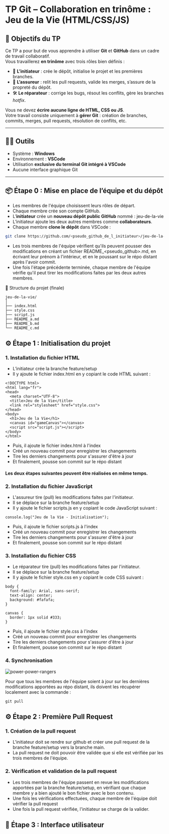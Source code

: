 # TP Git – Collaboration en trinôme : Jeu de la Vie (HTML/CSS/JS)

## 🎯 Objectifs du TP
Ce TP a pour but de vous apprendre à utiliser **Git** et **GitHub** dans un cadre de travail collaboratif.  
Vous travaillerez **en trinôme** avec trois rôles bien définis :

- 🧱 **L’initiateur** : crée le dépôt, initialise le projet et les premières branches.
- 🧩 **L’assureur** : relit les pull requests, valide les merges, s’assure de la propreté du dépôt.
- 🛠️ **Le réparateur** : corrige les bugs, résout les conflits, gère les branches *hotfix*.

Vous ne devez **écrire aucune ligne de HTML, CSS ou JS**.  
Votre travail consiste uniquement à **gérer Git** : création de branches, commits, merges, pull requests, résolution de conflits, etc.

---

## 🧑‍💻 Outils
- Système : **Windows**
- Environnement : **VSCode**
- Utilisation **exclusive du terminal Git intégré à VSCode**
- Aucune interface graphique Git

---

## 📦 Étape 0 : Mise en place de l’équipe et du dépôt

- Les membres de l'équipe choisissent leurs rôles de départ.
- Chaque membre crée son compte GitHub.  
- L’**initiateur** crée un **nouveau dépôt public GitHub** nommé :  jeu-de-la-vie
- L’initiateur ajoute les deux autres membres comme **collaborateurs**.
- Chaque membre **clone le dépôt** dans VSCode :
```bash
git clone https://github.com/<pseudo_github_de_l_initiateur>/jeu-de-la-vie.git
```
- Les trois membres de l'équipe vérifient qu'ils peuvent pousser des modifications en créant un fichier README_<pseudo_github>.md, en écrivant leur prénom à l'intérieur, et en le poussant sur le répo distant après l'avoir commit.
- Une fois l'étape précédente terminée, chaque membre de l'équipe vérifie qu'il peut tirer les modifications faites par les deux autres membres.

📁 Structure du projet (finale)
```
jeu-de-la-vie/
│
├── index.html
├── style.css
├── script.js
├── README_a.md
├── README_b.md
└── README_c.md
```


## ⚙️ Étape 1 : Initialisation du projet


### 1. Installation du fichier HTML

- L’initiateur crée la branche feature/setup
- Il y ajoute le fichier index.html en y copiant le code HTML suivant :
```
<!DOCTYPE html>
<html lang="fr">
<head>
  <meta charset="UTF-8">
  <title>Jeu de la Vie</title>
  <link rel="stylesheet" href="style.css">
</head>
<body>
  <h1>Jeu de la Vie</h1>
  <canvas id="gameCanvas"></canvas>
  <script src="script.js"></script>
</body>
</html>
```

- Puis, il ajoute le fichier index.html à l'index
- Créé un nouveau commit pour enregistrer les changements
- Tire les derniers changements pour s'assurer d'être à jour
- Et finalement, pousse son commit sur le répo distant

#### Les deux étapes suivantes peuvent être réalisées en même temps.

### 2. Installation du fichier JavaScript

- L'assureur tire (pull) les modifications faites par l'initiateur.
- Il se déplace sur la branche feature/setup
- Il y ajoute le fichier scripts.js en y copiant le code JavaScript suivant :

```
console.log("Jeu de la Vie - Initialisation");
```

- Puis, il ajoute le fichier scripts.js à l'index
- Créé un nouveau commit pour enregistrer les changements
- Tire les derniers changements pour s'assurer d'être à jour
- Et finalement, pousse son commit sur le répo distant


### 3. Installation du fichier CSS

- Le réparateur tire (pull) les modifications faites par l'initiateur.
- Il se déplace sur la branche feature/setup
- Il y ajoute le fichier style.css en y copiant le code CSS suivant :

```
body {
  font-family: Arial, sans-serif;
  text-align: center;
  background: #fafafa;
}

canvas {
  border: 1px solid #333;
}

```
- Puis, il ajoute le fichier style.css à l'index
- Créé un nouveau commit pour enregistrer les changements
- Tire les derniers changements pour s'assurer d'être à jour
- Et finalement, pousse son commit sur le répo distant


### 4. Synchronisation

![power-power-rangers](https://github.com/user-attachments/assets/08d59d64-bd58-4c8b-881d-d652d5957210)

Pour que tous les membres de l'équipe soient à jour sur les dernières modifications apportées au répo distant, ils doivent les récupérer localement avec la commande :

``` git pull ```


## ⚙️ Étape 2 : Première Pull Request

### 1. Création de la pull request
- L'initiateur doit se rendre sur github et créer une pull request de la branche feature/setup vers la branche main.
- La pull request ne doit pouvoir être validée que si elle est vérifiée par les trois membres de l'équipe.


### 2. Vérification et validation de la pull request
- Les trois membres de l'équipe passent en revue les modifications apportées par la branche feature/setup, en vérifiant que chaque membre y a bien ajouté le bon fichier avec le bon contenu.
- Une fois les vérifications effectuées, chaque membre de l'équipe doit vérifier la pull request
- Une fois la pull request vérifiée, l'initiateur se charge de la valider.



## 🧭 Étape 3 : Interface utilisateur

